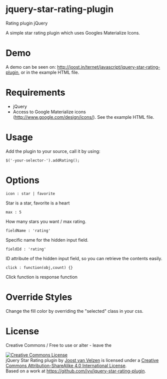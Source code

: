 # jquery-star-rating-plugin
Rating plugin jQuery

A simple star rating plugin which uses Googles Materialize Icons.

# Demo

A demo can be seen on: http://joost.in/ternet/javascript/jquery-star-rating-plugin, or in the example HTML file.

# Requirements

- jQuery
- Access to Google Materialize icons (http://www.google.com/design/icons/). See the example HTML file.

# Usage

Add the plugin to your source, call it by using:

    $('-your-selector-').addRating();

# Options

    icon : star | favorite

Star is a star, favorite is a heart

    max : 5

How many stars you want / max rating.

    fieldName : 'rating'

Specific name for the hidden input field.

    fieldId : 'rating'

ID attribute of the hidden input field, so you can retrieve the contents easily.

    click : function(obj,count) {}

Click function is response function

# Override Styles

Change the fill color by overriding the "selected" class in your css.

# License

Creative Commons  / Free to use or alter - leave the

<a rel="license" href="http://creativecommons.org/licenses/by-sa/4.0/"><img alt="Creative Commons License" style="border-width:0" src="https://i.creativecommons.org/l/by-sa/4.0/80x15.png" /></a><br /><span xmlns:dct="http://purl.org/dc/terms/" href="http://purl.org/dc/dcmitype/InteractiveResource" property="dct:title" rel="dct:type">jQuery Star Rating plugin</span> by <a xmlns:cc="http://creativecommons.org/ns#" href="http://joostvanvelzen.net/" property="cc:attributionName" rel="cc:attributionURL">Joost van Velzen</a> is licensed under a <a rel="license" href="http://creativecommons.org/licenses/by-sa/4.0/">Creative Commons Attribution-ShareAlike 4.0 International License</a>.<br />Based on a work at <a xmlns:dct="http://purl.org/dc/terms/" href="https://github.com/jvv/jquery-star-rating-plugin" rel="dct:source">https://github.com/jvv/jquery-star-rating-plugin</a>.
